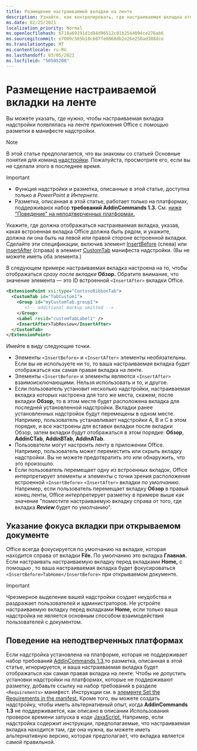 ```yaml
---
title: Размещение настраиваемой вкладки на ленте
description: Узнайте, как контролировать, где настраиваемая вкладка отображается на ленте Office и имеет ли она фокус по умолчанию.
ms.date: 02/25/2021
localization_priority: Normal
ms.openlocfilehash: 6718a69191d1d84d96512c01b2544094ce276ab6
ms.sourcegitcommit: e7009c565b18c607fe0868db2e26e250ad308dce
ms.translationtype: MT
ms.contentlocale: ru-RU
ms.lasthandoff: 03/05/2021
ms.locfileid: "50505208"
---
```

# <a name="position-a-custom-tab-on-the-ribbon"></a>Размещение настраиваемой вкладки на ленте

Вы можете указать, где нужно, чтобы настраиваемая вкладка надстройки появлялась на ленте приложения Office с помощью разметки в манифесте надстройки.

> [!NOTE]
> В этой статье предполагается, что вы знакомы со статьей Основные понятия для команд [надстройки](add-in-commands.md). Пожалуйста, просмотрите его, если вы не сделали этого в последнее время.

> [!IMPORTANT]
>
> - Функция надстройки и разметка, описанные в этой статье, доступна только *в PowerPoint в Интернете.*
> - Разметка, описанная в этой статье, работает только на платформах, поддерживаюх набор **требований AddinCommands 1.3.** См. [ниже "Поведение" на неподтверченных платформах.](#behavior-on-unsupported-platforms)

Укажите, где должна отображаться настраиваемая вкладка, указав, какая встроенная вкладка Office должна быть рядом, и укажите, должна ли она быть на левой или правой стороне встроенной вкладки. Сделайте эти спецификации, включив элемент [InsertBefore](../reference/manifest/customtab.md#insertbefore) (слева) или [insertAfter](../reference/manifest/customtab.md#insertafter) (справа) в элемент [CustomTab](../reference/manifest/customtab.md) манифеста надстройки. (Вы не можете иметь оба элемента.)

В следующем примере настраиваемая вкладка настроена на то, чтобы отображаться *сразу после вкладки* **Обзор.** Обратите внимание, что значение элемента — это ID встроенной `<InsertAfter>` вкладки Office. 

```xml
<ExtensionPoint xsi:type="ContosoRibbonTab">
  <CustomTab id="TabCustom1">
    <Group id="myCustomTab.group1">
       <!-- additional markup omitted -->
    </Group>
    <Label resid="customTabLabel1" />
    <InsertAfter>TabReview</InsertAfter>
  </CustomTab>
</ExtensionPoint>
```

Имейте в виду следующие точки.

- Элементы  `<InsertBefore>` и  `<InsertAfter>` элементы необязательны. Если вы не используете ни то, то ваша настраиваемая вкладка будет отображаться как самая правая вкладка на ленте.
- Элементы  `<InsertBefore>` и элементы являются  `<InsertAfter>` взаимоисключающими. Нельзя использовать и то, и другое.
- Если пользователь установит несколько надстройки, настраиваемая вкладка которых настроена для того же места, скажем, после вкладки **Обзор,** то в этом месте будет расположена вкладка для последней установленной надстройки. Вкладки ранее установленных надстройок будут перемещены в одном месте. Например, пользователь устанавливает надстройки A, B и C в этом порядке, и все  настроены для вставки вкладки после вкладки Обзор, затем вкладки будут отображаться в этом порядке: **Обзор**, **AddinCTab**, **AddinBTab**, **AddinATab**.
- Пользователи могут настроить ленту в приложении Office. Например, пользователь может переместить или скрыть вкладку надстройки. Вы не можете предотвратить это или обнаружить, что это произошло.
- Если пользователь перемещает одну из встроенных вкладок, Office интерпретирует элементы и элементы с точки зрения расположения встроенной `<InsertBefore>`  `<InsertAfter>` вкладки по *умолчанию.* Например, если пользователь перемещает вкладку **Обзор** в правый конец ленты, Office интерпретирует разметку в примере выше как значение "поместите настраиваемую вкладку справа от того, где вкладка ***Review*** будет по умолчанию".

## <a name="specifying-which-tab-has-focus-when-the-document-opens"></a>Указание фокуса вкладки при открываемом документе

Office всегда фокусируется по умолчанию на вкладке, которая находится справа от вкладки **File.** По умолчанию это вкладка **Главная.** Если настраивать настраиваемую вкладку перед вкладками **Home,** с помощью , то ваша настраиваемая вкладка будет фокусироваться `<InsertBefore>TabHome</InsertBefore>` при открываемом документе.

> [!IMPORTANT]
> Чрезмерное выделение вашей надстройки создает неудобства и раздражает пользователей и администраторов. Не устройте настраиваемую вкладку перед вкладками **Home,** если только ваша надстройка не является основным способом взаимодействия пользователей с документом.

## <a name="behavior-on-unsupported-platforms"></a>Поведение на неподтверченных платформах

Если надстройка установлена на платформе, которая не поддерживает набор требований [AddinCommands 1.3,](../reference/requirement-sets/add-in-commands-requirement-sets.md)то разметка, описанная в этой статье, игнорируется, и ваша настраиваемая вкладка будет отображаться как самая правая вкладка на ленте. Чтобы не допустить установки надстройки на платформах, которые не поддерживают разметку, добавьте ссылку на набор требований в разделе `<Requirements>` манифест. Инструкции см. в [элементе Set the Requirements in the manifest.](../develop/specify-office-hosts-and-api-requirements.md#set-the-requirements-element-in-the-manifest) Кроме того, вы можете создать надстройку, чтобы иметь альтернативный опыт, когда **AddinCommands 1.3** не поддерживается, как описано в описании Использования проверок времени запуска в коде [JavaScript.](../develop/specify-office-hosts-and-api-requirements.md#use-runtime-checks-in-your-javascript-code) Например, если надстройка содержит инструкции, предполагаемые, что настраиваемая вкладка находится там, где она нужна, вы можете иметь альтернативную версию, которая предполагает, что вкладка является самой правильной.
